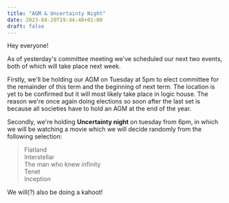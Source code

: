 ```yaml
---
title: "AGM & Uncertainty Night"
date: 2023-04-20T19:44:48+01:00
draft: false
---
```


Hey everyone!

As of yesterday's committee meeting we've scheduled our next two events, both of which will take place next week.

Firstly, we'll be holding our AGM on Tuesday at 5pm to elect committee for the remainder of this term and the beginning of next term. The location is yet to be confirmed but it will most likely take place in logic house. The reason we're once again doing elections so soon after the last set is because all societies have to hold an AGM at the end of the year.

Secondly, we're holding **Uncertainty night** on tuesday from 6pm, in which we will be watching a movie which we will decide randomly from the following selection: 
> Flatland  
> Interstellar  
> The man who knew infinity  
> Tenet  
> Inception  

We will(?) also be doing a kahoot!
